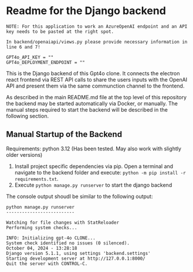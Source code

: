 # Readme for the Django backend

```
NOTE: For this application to work an AzureOpenAI endpoint and an API key needs to be pasted at the right spot.

In backend/openaiapi/views.py please provide necessary information in line 6 and 7!

GPT4o_API_KEY = ""
GPT4o_DEPLOYMENT_ENDPOINT = ""
```

This is the Django backend of this Gpt4o clone. It connects the electron react frontend via REST API calls to share the users inputs with the OpenAI API and present them via the same communction channel to the frontend.

As described in the main README.md file at the top level of this repository the backend may be started automatically via Docker, or manually. The manual steps required to start the backend will be described in the following section.

## Manual Startup of the Backend

Requirements: python 3.12 (Has been tested. May also work with slightly older versions)

1. Install project specific dependencies via pip. Open a terminal and navigate to the backend folder and execute: `python -m pip install -r requirements.txt`.
3. Execute `python manage.py runserver` to start the django backend

The console output shoudl be similar to the following output:

```
python manage.py runserver
--------------------------

Watching for file changes with StatReloader
Performing system checks...

INFO: Initializing gpt-4o CLONE...
System check identified no issues (0 silenced).
October 04, 2024 - 13:28:18
Django version 5.1.1, using settings 'backend.settings'
Starting development server at http://127.0.0.1:8000/
Quit the server with CONTROL-C.
```